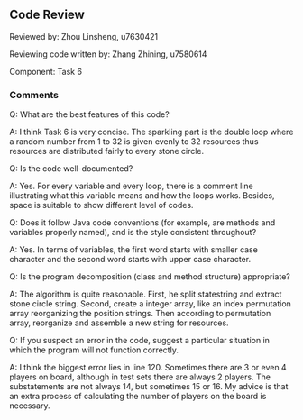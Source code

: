 ## Code Review

Reviewed by: Zhou Linsheng, u7630421

Reviewing code written by: Zhang Zhining, u7580614

Component: Task 6

### Comments
Q: What are the best features of this code?

A: I think Task 6 is very concise. The sparkling part is the double loop where a random number from 1 to 32 is given evenly
to 32 resources thus resources are distributed fairly to every stone circle.

Q: Is the code well-documented?

A: Yes. For every variable and every loop, there is a comment line illustrating what this variable means and
how the loops  works. Besides, space is suitable to show different level of codes.

Q: Does it follow Java code conventions (for example, are methods and variables properly named), and is the style 
consistent throughout?

A: Yes. In terms of variables, the first word starts with smaller case character and the second word starts 
with upper case character.

Q: Is the program decomposition (class and method structure) appropriate?

A: The algorithm is quite reasonable. First, he split statestring and extract stone circle string.
Second, create a integer array, like an index permutation array reorganizing the position strings.
Then according to permutation array, reorganize and assemble a new string for resources.

Q: If you suspect an error in the code, suggest a particular situation in which the program will not function correctly.

A: I think the biggest error lies in line 120. Sometimes there are 3 or even 4 players on board, although in test sets 
there are always 2 players. The substatements are not always 14, but sometimes 15 or 16. My advice is that an 
extra process of calculating the number of players on the board is necessary.